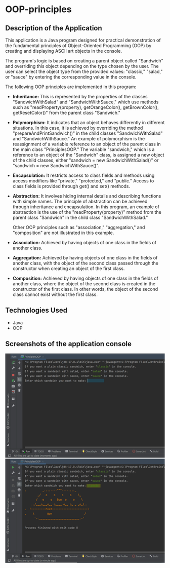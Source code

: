 
<h1>OOP-principles</h1>

 <h2>Description of the Application</h2>
  <p>This application is a Java program designed for practical demonstration of the fundamental principles of 
Object-Oriented Programming (OOP) by creating and displaying ASCII art objects in the console.</p>

  <p>The program's logic is based on creating a parent object called "Sandwich" and overriding this object 
depending on the type chosen by the user. The user can select the object type from the provided values: 
"classic," "salad," or "sauce" by entering the corresponding value in the console.</p>

  <p>The following OOP principles are implemented in this program:</p>

  <ul>
   <li>
<p><b>Inheritance:</b> This is represented by the properties of the classes "SandwichWithSalad" 
and "SandwichWithSauce," which use methods such as "readProperty(property), getOrangeColor(), getBrownColor(), 
getResetColor()" from the parent class "Sandwich."
</p>
</li>

<li>
<p><b>Polymorphism:</b> It indicates that an object behaves differently in different situations. In this case, 
it is achieved by overriding the method "prepareAndPrintSandwich()" in the child classes "SandwichWithSalad" 
and "SandwichWithSauce." An example of polymorphism is the reassignment of a variable reference to an object 
of the parent class in the main class "PrinciplesOOP." The variable "sandwich," which is a reference to an object 
of the "Sandwich" class, is assigned a new object of the child classes, either "sandwich = new SandwichWithSalad()" 
or "sandwich = new SandwichWithSauce()".</p>
</li>

<li>
<p><b>Encapsulation:</b> It restricts access to class fields and methods using access modifiers like "private," 
"protected," and "public." Access to class fields is provided through get() and set() methods.</p>
</li>

<li>
<p><b>Abstraction:</b> It involves hiding internal details and describing functions with simple names. 
The principle of abstraction can be achieved through inheritance and encapsulation. In this program, an example 
of abstraction is the use of the "readProperty(property)" method from the parent class "Sandwich" in the child 
class "SandwichWithSalad."</p>
<p>Other OOP principles such as "association," "aggregation," and "composition" are not illustrated in this example.</p>
</li>

<li>
<p><b>Association:</b> Achieved by having objects of one class in the fields of another class.</p>
</li>

<li>
<p><b>Aggregation:</b> Achieved by having objects of one class in the fields of another class, with the object 
of the second class passed through the constructor when creating an object of the first class.</p>
</li>

<li>
<p><b>Composition:</b> Achieved by having objects of one class in the fields of another class, where the object 
of the second class is created in the constructor of the first class. In other words, the object of the second 
class cannot exist without the first class.</p>
</li>

</ul>

 <h2>Technologies Used</h2>

<ul>
<li>Java</li>
<li>OOP</li>
</ul>

<h2>Screenshots of the application console</h2>

![Request from the program](./assets/request.jpg) 
![A classic sandwich with meat](./assets/classic.jpg) 


